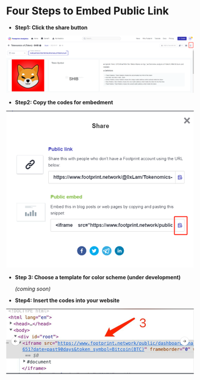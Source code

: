 # Four Steps to Embed Public Link

* **Step1: Click the share button**

![](<../../.gitbook/assets/0 (2)>)

* **Step2: Copy the codes for embedment**

![](../../.gitbook/assets/1)

*   **Step 3: Choose a template for color scheme (under development)**

    &#x20;_(coming soon)_
* **Step4: Insert the codes into your website**

![](<../../.gitbook/assets/2 (4)>)
